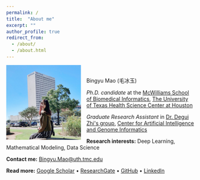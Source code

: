 ```yaml
---
permalink: /
title:  "About me"
excerpt: ""
author_profile: true
redirect_from: 
  - /about/
  - /about.html
---
```


<img src="/images/profile.JPG" alt="drawing" width="200" height="200" style="float: left; padding-right:15px"/> <br>

Bingyu Mao (毛冰玉)

*Ph.D. candidate* at the [McWilliams School of Biomedical Informatics](https://sbmi.uth.edu/), [The University of Texas Health Science Center at Houston](https://www.uth.edu/)

*Graduate Research Assistant* in [Dr. Degui Zhi's group](https://zhigroup.github.io/), [Center for Artificial Intelligence and Genome Informatics](https://sbmi.uth.edu/aigi)


**Research interests:**  Deep Learning, Mathematical Modeling, Data Science

**Contact me:** [Bingyu.Mao@uth.tmc.edu](mailto:Bingyu.Mao@uth.tmc.edu)

**Read more:** 
[Google Scholar](https://scholar.google.com/citations?user=GVs3qjUAAAAJ&hl=en) • [ResearchGate](https://www.researchgate.net/profile/Bingyu-Mao) • [GitHub](https://github.com/BingyuMao) • [LinkedIn](https://www.linkedin.com/in/bingyu-mao/)
